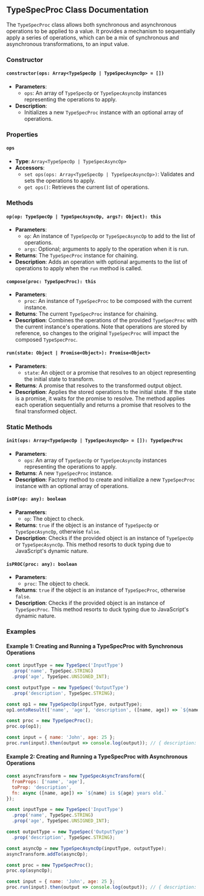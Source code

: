 ## TypeSpecProc Class Documentation
The `TypeSpecProc` class allows both synchronous and asynchronous operations to be applied to a value. It provides a mechanism to sequentially apply a series of operations, which can be a mix of synchronous and asynchronous transformations, to an input value.

### Constructor

#### `constructor(ops: Array<TypeSpecOp | TypeSpecAsyncOp> = [])`
- **Parameters**:
  - `ops`: An array of `TypeSpecOp` or `TypeSpecAsyncOp` instances representing the operations to apply.
- **Description**:
  - Initializes a new `TypeSpecProc` instance with an optional array of operations.

### Properties

#### `ops`
- **Type**: `Array<TypeSpecOp | TypeSpecAsyncOp>`
- **Accessors**:
  - `set ops(ops: Array<TypeSpecOp | TypeSpecAsyncOp>)`: Validates and sets the operations to apply.
  - `get ops()`: Retrieves the current list of operations.

### Methods

#### `op(op: TypeSpecOp | TypeSpecAsyncOp, args?: Object): this`
- **Parameters**:
  - `op`: An instance of `TypeSpecOp` or `TypeSpecAsyncOp` to add to the list of operations.
  - `args`: Optional; arguments to apply to the operation when it is run.
- **Returns**: The `TypeSpecProc` instance for chaining.
- **Description**: Adds an operation with optional arguments to the list of operations to apply when the `run` method is called.

#### `compose(proc: TypeSpecProc): this`
- **Parameters**:
  - `proc`: An instance of `TypeSpecProc` to be composed with the current instance.
- **Returns**: The current `TypeSpecProc` instance for chaining.
- **Description**: Combines the operations of the provided `TypeSpecProc` with the current instance's operations. Note that operations are stored by reference, so changes to the original `TypeSpecProc` will impact the composed `TypeSpecProc`.

#### `run(state: Object | Promise<Object>): Promise<Object>`
- **Parameters**:
  - `state`: An object or a promise that resolves to an object representing the initial state to transform.
- **Returns**: A promise that resolves to the transformed output object.
- **Description**: Applies the stored operations to the initial state. If the state is a promise, it waits for the promise to resolve. The method applies each operation sequentially and returns a promise that resolves to the final transformed object.

### Static Methods

#### `init(ops: Array<TypeSpecOp | TypeSpecAsyncOp> = []): TypeSpecProc`
- **Parameters**:
  - `ops`: An array of `TypeSpecOp` or `TypeSpecAsyncOp` instances representing the operations to apply.
- **Returns**: A new `TypeSpecProc` instance.
- **Description**: Factory method to create and initialize a new `TypeSpecProc` instance with an optional array of operations.

#### `isOP(op: any): boolean`
- **Parameters**:
  - `op`: The object to check.
- **Returns**: `true` if the object is an instance of `TypeSpecOp` or `TypeSpecAsyncOp`, otherwise `false`.
- **Description**: Checks if the provided object is an instance of `TypeSpecOp` or `TypeSpecAsyncOp`. This method resorts to duck typing due to JavaScript's dynamic nature.

#### `isPROC(proc: any): boolean`
- **Parameters**:
  - `proc`: The object to check.
- **Returns**: `true` if the object is an instance of `TypeSpecProc`, otherwise `false`.
- **Description**: Checks if the provided object is an instance of `TypeSpecProc`. This method resorts to duck typing due to JavaScript's dynamic nature.

### Examples

#### Example 1: Creating and Running a TypeSpecProc with Synchronous Operations
```javascript
const inputType = new TypeSpec('InputType')
  .prop('name', TypeSpec.STRING)
  .prop('age', TypeSpec.UNSIGNED_INT);

const outputType = new TypeSpec('OutputType')
  .prop('description', TypeSpec.STRING);

const op1 = new TypeSpecOp(inputType, outputType);
op1.ontoResult(['name', 'age'], 'description', ([name, age]) => `${name} is ${age} years old.`);

const proc = new TypeSpecProc();
proc.op(op1);

const input = { name: 'John', age: 25 };
proc.run(input).then(output => console.log(output)); // { description: 'John is 25 years old.' }
```

#### Example 2: Creating and Running a TypeSpecProc with Asynchronous Operations
```javascript
const asyncTransform = new TypeSpecAsyncTransform({
  fromProps: ['name', 'age'],
  toProp: 'description',
  fn: async ([name, age]) => `${name} is ${age} years old.`
});

const inputType = new TypeSpec('InputType')
  .prop('name', TypeSpec.STRING)
  .prop('age', TypeSpec.UNSIGNED_INT);

const outputType = new TypeSpec('OutputType')
  .prop('description', TypeSpec.STRING);

const asyncOp = new TypeSpecAsyncOp(inputType, outputType);
asyncTransform.addTo(asyncOp);

const proc = new TypeSpecProc();
proc.op(asyncOp);

const input = { name: 'John', age: 25 };
proc.run(input).then(output => console.log(output)); // { description: 'John is 25 years old.' }
```